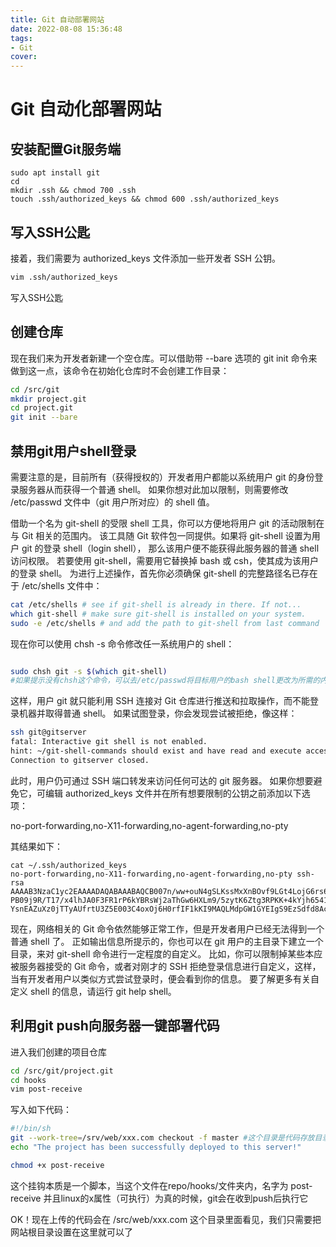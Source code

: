 ```yaml
---
title: Git 自动部署网站
date: 2022-08-08 15:36:48
tags:
- Git
cover:
---
```

# Git 自动化部署网站

## 安装配置Git服务端

```
sudo apt install git
cd
mkdir .ssh && chmod 700 .ssh
touch .ssh/authorized_keys && chmod 600 .ssh/authorized_keys
```

## 写入SSH公匙

接着，我们需要为 authorized_keys 文件添加一些开发者 SSH 公钥。
```bash
vim .ssh/authorized_keys
```
写入SSH公匙


## 创建仓库

现在我们来为开发者新建一个空仓库。可以借助带 --bare 选项的 git init 命令来做到这一点，该命令在初始化仓库时不会创建工作目录：

```bash
cd /src/git
mkdir project.git
cd project.git
git init --bare
```

## 禁用git用户shell登录

需要注意的是，目前所有（获得授权的）开发者用户都能以系统用户 git 的身份登录服务器从而获得一个普通 shell。 如果你想对此加以限制，则需要修改 /etc/passwd 文件中（git 用户所对应）的 shell 值。

借助一个名为 git-shell 的受限 shell 工具，你可以方便地将用户 git 的活动限制在与 Git 相关的范围内。 该工具随 Git 软件包一同提供。如果将 git-shell 设置为用户 git 的登录 shell（login shell）， 那么该用户便不能获得此服务器的普通 shell 访问权限。 若要使用 git-shell，需要用它替换掉 bash 或 csh，使其成为该用户的登录 shell。 为进行上述操作，首先你必须确保 git-shell 的完整路径名已存在于 /etc/shells 文件中：

```bash
cat /etc/shells # see if git-shell is already in there. If not...
which git-shell # make sure git-shell is installed on your system.
sudo -e /etc/shells # and add the path to git-shell from last command
```


现在你可以使用 chsh <username> -s <shell> 命令修改任一系统用户的 shell：
```bash

sudo chsh git -s $(which git-shell)
#如果提示没有chsh这个命令，可以去/etc/passwd将目标用户的bash shell更改为所需的内容，或者安装util-linux-user这个包
```

这样，用户 git 就只能利用 SSH 连接对 Git 仓库进行推送和拉取操作，而不能登录机器并取得普通 shell。 如果试图登录，你会发现尝试被拒绝，像这样：
```bash
ssh git@gitserver
fatal: Interactive git shell is not enabled.
hint: ~/git-shell-commands should exist and have read and execute access.
Connection to gitserver closed.
```


此时，用户仍可通过 SSH 端口转发来访问任何可达的 git 服务器。 如果你想要避免它，可编辑 authorized_keys 文件并在所有想要限制的公钥之前添加以下选项：

no-port-forwarding,no-X11-forwarding,no-agent-forwarding,no-pty

其结果如下：

```
cat ~/.ssh/authorized_keys
no-port-forwarding,no-X11-forwarding,no-agent-forwarding,no-pty ssh-rsa
AAAAB3NzaC1yc2EAAAADAQABAAABAQCB007n/ww+ouN4gSLKssMxXnBOvf9LGt4LojG6rs6h
PB09j9R/T17/x4lhJA0F3FR1rP6kYBRsWj2aThGw6HXLm9/5zytK6Ztg3RPKK+4kYjh6541N
YsnEAZuXz0jTTyAUfrtU3Z5E003C4oxOj6H0rfIF1kKI9MAQLMdpGW1GYEIgS9EzSdfd8AcC
```

现在，网络相关的 Git 命令依然能够正常工作，但是开发者用户已经无法得到一个普通 shell 了。 正如输出信息所提示的，你也可以在 git 用户的主目录下建立一个目录，来对 git-shell 命令进行一定程度的自定义。 比如，你可以限制掉某些本应被服务器接受的 Git 命令，或者对刚才的 SSH 拒绝登录信息进行自定义，这样，当有开发者用户以类似方式尝试登录时，便会看到你的信息。 要了解更多有关自定义 shell 的信息，请运行 git help shell。

## 利用git push向服务器一键部署代码

进入我们创建的项目仓库
```Bash
cd /src/git/project.git
cd hooks
vim post-receive
```


写入如下代码：
```Bash
#!/bin/sh
git --work-tree=/srv/web/xxx.com checkout -f master #这个目录是代码存放目录不是仓库目录
echo "The project has been successfully deployed to this server!"
```
```Bash
chmod +x post-receive
```


这个挂钩本质是一个脚本，当这个文件在repo/hooks/文件夹内，名字为 post-receive 并且linux的x属性（可执行）为真的时候，git会在收到push后执行它

OK！现在上传的代码会在 /src/web/xxx.com 这个目录里面看见，我们只需要把网站根目录设置在这里就可以了